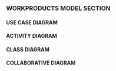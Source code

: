 ### WORKPRODUCTS MODEL SECTION

#### USE CASE DIAGRAM

#### ACTIVITY DIAGRAM

#### CLASS DIAGRAM

#### COLLABORATIVE DIAGRAM

